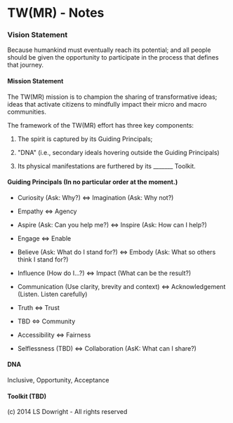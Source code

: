 TW(MR) - Notes
==============

### Vision Statement

Because humankind must eventually reach its potential; and all people should be given the opportunity to participate in the process that defines that journey.


#### Mission Statement

The TW(MR) mission is to champion the sharing of transformative ideas; ideas that activate citizens to mindfully impact their micro and macro communities. 


The framework of the TW(MR) effort has three key components:

1) The spirit is captured by its Guiding Principals;

2) "DNA" (i.e., secondary ideals hovering outside the Guiding Principals)

3) Its physical manifestations are furthered by its _______ Toolkit. 



#### Guiding Principals (In no particular order at the moment.)

- Curiosity (Ask: Why?) <=> Imagination (Ask: Why not?)

- Empathy <=> Agency

- Aspire (Ask: Can you help me?) <=> Inspire (Ask: How can I help?)

- Engage <=> Enable

- Believe (Ask: What do I stand for?) <=> Embody (Ask: What so others think I stand for?)

- Influence (How do I...?) <=> Impact  (What can be the result?)

- Communication (Use clarity, brevity and context) <=> Acknowledgement (Listen. Listen carefully)

- Truth <=> Trust
 
-  TBD <=> Community  

- Accessibility <=> Fairness

- Selflessness (TBD) <=> Collaboration (AsK: What can I share?)
 



#### DNA

Inclusive, Opportunity, Acceptance


#### Toolkit (TBD)




(c) 2014 LS Dowright - All rights reserved
